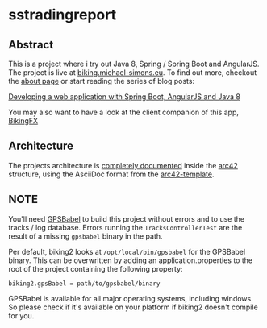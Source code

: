 # sstradingreport 

## Abstract

This is a project where i try out Java 8, Spring / Spring Boot and AngularJS. The project is live at [biking.michael-simons.eu][1]. To find out more, checkout the [about page][2] or start reading the series of blog posts:

[Developing a web application with Spring Boot, AngularJS and Java 8][3]

You may also want to have a look at the client companion of this app, [BikingFX][4]

## Architecture 

The projects architecture is [completely documented][6] inside the [arc42][7] structure, using the AsciiDoc format from the [arc42-template][8].

## NOTE

You'll need [GPSBabel][5] to build this project without errors and to use the tracks / log database. Errors running the `TracksControllerTest` are the result of a missing `gpsbabel` binary in the path.

Per default, biking2 looks at `/opt/local/bin/gpsbabel` for the GPSBabel binary. This can be overwritten by adding an application.properties to the root of the project containing the following property:

    biking2.gpsBabel = path/to/gpsbabel/binary

GPSBabel is available for all major operating systems, including windows. So please check if it's available on your platform if biking2 doesn't compile for you.

[1]: http://biking.michael-simons.eu
[2]: http://biking.michael-simons.eu/about
[3]: http://info.michael-simons.eu/2014/02/20/developing-a-web-application-with-spring-boot-angularjs-and-java-8/
[4]: https://github.com/michael-simons/bikingFX
[5]: http://www.gpsbabel.org
[6]: http://biking.michael-simons.eu/docs/index.html
[7]: http://arc42.de
[8]: https://github.com/arc42/arc42-template
